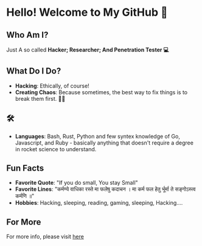 # Hello! Welcome to My GitHub 👾

## Who Am I?

Just A so called **Hacker; Researcher; And Penetration Tester 💻**

## What Do I Do?

- **Hacking**: Ethically, of course!
- **Creating Chaos**: Because sometimes, the best way to fix things is to break them first. 🤷‍♂️

## 🛠️

- **Languages**: Bash, Rust, Python and few syntex knowledge of Go, Javascript, and Ruby - basically anything that doesn't require a degree in rocket science to understand.

## Fun Facts

- **Favorite Quote**: "If you do small, You stay Small"
- **Favorite Lines**:
                   "कर्मण्ये वाधिका रस्ते मा फलेषु कदाचन ।
                    मा कर्म फल हेतु र्भूर्मा ते सङ्गोऽस्त्व कर्मणि ॥"
- **Hobbies**: Hacking, sleeping, reading, gaming, sleeping, Hacking....

## For More

For more info, please visit [here](https://kr1shna4garwal.github.io/about)
